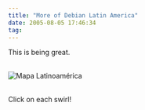 ```yaml
---
title: "More of Debian Latin America"
date: 2005-08-05 17:46:34
tag: 
---
```

<p>This is being great.<br/><br/></p>
<img src="http://damog.puntodeb.net/misc/mapa-la.jpg" alt="Mapa Latinoamérica" border="0" usemap="#mapa"/><br/><br/><p>
Click on each swirl!<br/><br/><br/><br/></p>
